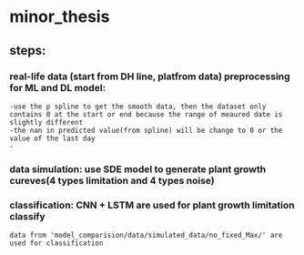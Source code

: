 # minor_thesis

## steps:

### real-life data (start from DH line, platfrom data) preprocessing for ML and DL model:
	-use the p spline to get the smooth data, then the dataset only contains 0 at the start or end because the range of meaured date is slightly different
	-the nan in predicted value(from spline) will be change to 0 or the value of the last day
	-
### data simulation: use SDE model to generate plant growth cureves(4 types limitation and 4 types noise)
### classification: CNN + LSTM are used for plant growth limitation classify
	data from 'model_comparision/data/simulated_data/no_fixed_Max/' are used for classification
